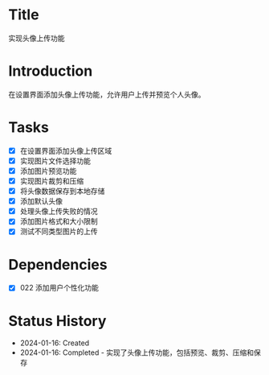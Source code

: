 # Title
实现头像上传功能

# Introduction
在设置界面添加头像上传功能，允许用户上传并预览个人头像。

# Tasks
- [x] 在设置界面添加头像上传区域
- [x] 实现图片文件选择功能
- [x] 添加图片预览功能
- [x] 实现图片裁剪和压缩
- [x] 将头像数据保存到本地存储
- [x] 添加默认头像
- [x] 处理头像上传失败的情况
- [x] 添加图片格式和大小限制
- [x] 测试不同类型图片的上传

# Dependencies
- [x] 022 添加用户个性化功能

# Status History
- 2024-01-16: Created
- 2024-01-16: Completed - 实现了头像上传功能，包括预览、裁剪、压缩和保存
